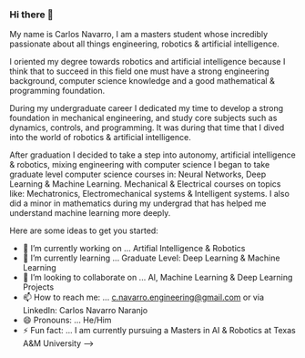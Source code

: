 ### Hi there 👋

My name is Carlos Navarro, I am a masters student whose incredibly passionate about all things engineering, robotics & artificial intelligence. 

I oriented my degree towards robotics and artificial intelligence because I think that to succeed in this field one must have a strong engineering background, computer science knowledge and a good mathematical & programming foundation. 

During my undergraduate career I dedicated my time to develop a strong foundation in  mechanical engineering, and study core subjects such as dynamics, controls, and programming. It was during that time that I dived into the world of robotics & artificial intelligence. 

After graduation I decided to take a step  into autonomy, artificial intelligence & robotics, mixing engineering with computer science 
I began to take graduate level computer science courses in: Neural Networks, Deep Learning & Machine Learning.
Mechanical & Electrical courses on topics like: Mechatronics, Electromechanical systems & Intelligent systems. 
I also did a minor in mathematics during my undergrad that has helped me understand machine learning more deeply.

Here are some ideas to get you started:

- 🔭 I’m currently working on ... Artifial Intelligence & Robotics
- 🌱 I’m currently learning ... Graduate Level: Deep Learning & Machine Learning
- 👯 I’m looking to collaborate on ... AI, Machine Learning & Deep Learning Projects
- 📫 How to reach me: ... c.navarro.engineering@gmail.com or via LinkedIn: Carlos Navarro Naranjo
- 😄 Pronouns: ... He/Him
- ⚡ Fun fact: ... I am currently pursuing a Masters in AI & Robotics at Texas A&M University 
-->

